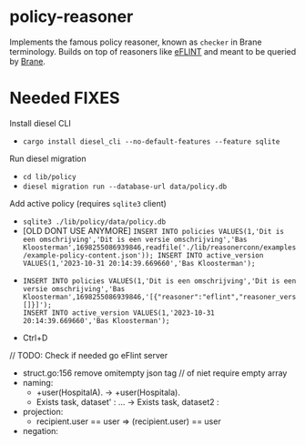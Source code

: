 # policy-reasoner
Implements the famous policy reasoner, known as `checker` in Brane terminology. Builds on top of reasoners like [eFLINT](https://gitlab.com/eflint) and meant to be queried by [Brane](https://github.com/epi-project/brane).


# Needed FIXES

Install diesel CLI
- `cargo install diesel_cli --no-default-features --feature sqlite`

Run diesel migration
- `cd lib/policy`
- `diesel migration run --database-url data/policy.db`

Add active policy (requires `sqlite3` client)
- `sqlite3 ./lib/policy/data/policy.db`
- \[OLD DONT USE ANYMORE\] `INSERT INTO policies VALUES(1,'Dit is een omschrijving','Dit is een versie omschrijving','Bas Kloosterman',1698255086939846,readfile('./lib/reasonerconn/examples/example-policy-content.json')); INSERT INTO active_version VALUES(1,'2023-10-31 20:14:39.669660','Bas Kloosterman');`
- ```
  INSERT INTO policies VALUES(1,'Dit is een omschrijving','Dit is een versie omschrijving','Bas Kloosterman',1698255086939846,'[{"reasoner":"eflint","reasoner_version":"0.1.0","content":[]}]');
  INSERT INTO active_version VALUES(1,'2023-10-31 20:14:39.669660','Bas Kloosterman');
  ```
- Ctrl+D

// TODO: Check if needed
go eFlint server
- struct.go:156 remove omitempty json tag // of niet require empty array
- naming:
    - +user(HospitalA). -> +user(Hospitala).
    - Exists task, dataset' : ... -> Exists task, dataset2 :
- projection:
    - recipient.user == user => (recipient.user) == user
- negation:
